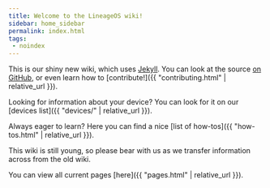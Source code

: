```yaml
---
title: Welcome to the LineageOS wiki!
sidebar: home_sidebar
permalink: index.html
tags:
 - noindex
---
```


This is our shiny new wiki, which uses [Jekyll](https://jekyllrb.com/). You can look at the source [on GitHub](https://github.com/LineageOS/lineage_wiki), or
even learn how to [contribute!]({{ "contributing.html" | relative_url }}).

Looking for information about your device? You can look for it on our [devices list]({{ "devices/" | relative_url }}).

Always eager to learn? Here you can find a nice [list of how-tos]({{ "how-tos.html" | relative_url }}).

This wiki is still young, so please bear with us as we transfer information across from the old wiki.

You can view all current pages [here]({{ "pages.html" | relative_url }}).
